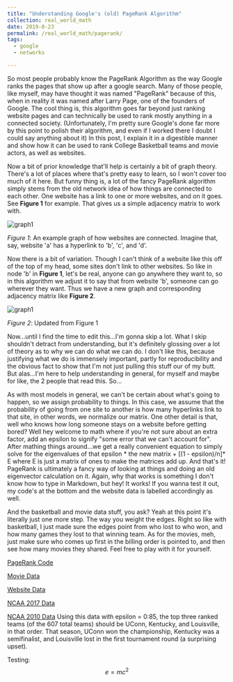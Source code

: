```yaml
---
title: "Understanding Google's (old) PageRank Algorithm"
collection: real_world_math
date: 2019-8-23
permalink: /real_world_math/pagerank/
tags:
  - google
  - networks

---
```


So most people probably know the PageRank Algorithm as the way Google ranks the pages that show up after a google search. Many of those people, like myself, may have thought it was named "PageRank" because of this, when in reality it was named after Larry Page, one of the founders of Google. The cool thing is, this algorithm goes far beyond just ranking website pages and can technically be used to rank mostly anything in a connected society. (Unfortunately, I'm pretty sure Google's done far more by this point to polish their algorithm, and even if I worked there I doubt I could say anything about it) In this post, I explain it in a digestible manner and show how it can be used to rank College Basketball teams and movie actors, as well as websites.

Now a bit of prior knowledge that'll help is certainly a bit of graph theory. There's a lot of places where that's pretty easy to learn, so I won't cover too much of it here. But funny thing is, a lot of the fancy PageRank algorithm simply stems from the old network idea of how things are connected to each other. One website has a link to one or more websites, and on it goes. See **Figure 1** for example. That gives us a simple adjacency matrix to work with.

![graph1](https://joeleung16.github.io/images/PageRank/graph1.png)

*Figure 1*: An example graph of how websites are connected. Imagine that, say, website 'a' has a hyperlink to 'b', 'c', and 'd'.

Now there is a bit of variation. Though I can't think of a website like this off of the top of my head, some sites don't link to other websites. So like in node 'b' in **Figure 1**, let's be real, anyone can go anywhere they want to, so in this algorithm we adjust it to say that from website 'b', someone can go wherever they want. Thus we have a new graph and corresponding adjacency matrix like **Figure 2**.

![graph1](https://joeleung16.github.io/images/PageRank/graph2.png)

*Figure 2*: Updated from Figure 1

Now...until I find the time to edit this...I'm gonna skip a lot. What I skip shouldn't detract from understanding, but it's definitely glossing over a lot of theory as to why we can do what we can do. I don't like this, because justifying what we do is immensely important, partly for reproducibility and the obvious fact to show that I'm not just pulling this stuff our of my butt. But alas...I'm here to help understanding in general, for myself and maybe for like, the 2 people that read this. So...

As with most models in general, we can't be certain about what's going to happen, so we assign probability to things. In this case, we assume that the probability of going from one site to another is how many hyperlinks link to that site, in other words, we normalize our matrix. One other detail is that, well who knows how long someone stays on a website before getting bored? Well hey welcome to math where if you're not sure about an extra factor, add an epsilon to signify "some error that we can't account for". After mathing things around...we get a really convenient equation to simply solve for the eigenvalues of that epsilon * the new matrix + [(1 - epsilon)/n]* E where E is just a matrix of ones to make the matrices add up. And that's it! PageRank is ultimately a fancy way of looking at things and doing an old eigenvector calculation on it. Again, why that works is something I don't know how to type in Markdown, but hey! It works! If you wanna test it out, my code's at the bottom and the website data is labelled accordingly as well.

And the basketball and movie data stuff, you ask? Yeah at this point it's literally just one more step. The way you weight the edges. Right so like with basketball, I just made sure the edges point from who lost to who won, and how many games they lost to that winning team. As for the movies, meh, just make sure who comes up first in the billing order is pointed to, and then see how many movies they shared. Feel free to play with it for yourself.


[PageRank Code](https://joeleung16.github.io/files/PageRank/pagerank.py)

[Movie Data](https://joeleung16.github.io/files/PageRank/top250movies.txt)

[Website Data](https://joeleung16.github.io/files/PageRank/web_stanford.txt)

[NCAA 2017 Data](https://joeleung16.github.io/files/PageRank/ncaa2017.csv)

[NCAA 2010 Data](https://joeleung16.github.io/files/PageRank/ncaa2010.csv) Using this data with epsilon = 0:85, the top three ranked teams (of the 607 total teams)
should be UConn, Kentucky, and Louisville, in that order. That season, UConn won the
championship, Kentucky was a semifinalist, and Louisville lost in the first tournament round
(a surprising upset).



Testing: $$e = mc^2$$
